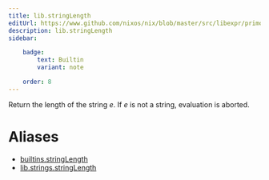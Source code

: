 ```yaml
---
title: lib.stringLength
editUrl: https://www.github.com/nixos/nix/blob/master/src/libexpr/primops.cc
description: lib.stringLength
sidebar:

    badge:
        text: Builtin
        variant: note

    order: 8
---
```


Return the length of the string *e*. If *e* is not a string,
evaluation is aborted.


# Aliases

- [builtins.stringLength](/nix-doc-comments/reference/builtins/builtins-stringlength)
- [lib.strings.stringLength](/nix-doc-comments/reference/lib/strings/lib-strings-stringlength)


